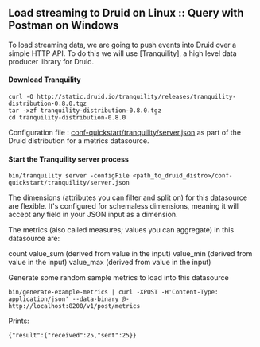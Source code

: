 ## Load streaming to Druid on Linux :: Query with Postman on Windows

To load streaming data, we are going to push events into Druid over a simple HTTP API. To do this we will use [Tranquility], a high level data producer library for Druid.

#### Download Tranquility
```
curl -O http://static.druid.io/tranquility/releases/tranquility-distribution-0.8.0.tgz
tar -xzf tranquility-distribution-0.8.0.tgz
cd tranquility-distribution-0.8.0
```
Configuration file : <a href="https://raw.githubusercontent.com/druid-io/druid/master/examples/conf-quickstart/tranquility/server.json">conf-quickstart/tranquility/server.json</a> as part of the Druid distribution for a metrics datasource.

#### Start the Tranquility server process

```
bin/tranquility server -configFile <path_to_druid_distro>/conf-quickstart/tranquility/server.json
```

The dimensions (attributes you can filter and split on) for this datasource are flexible. It's configured for schemaless dimensions, meaning it will accept any field in your JSON input as a dimension.

The metrics (also called measures; values you can aggregate) in this datasource are:

count
value_sum (derived from value in the input)
value_min (derived from value in the input)
value_max (derived from value in the input)

Generate some random sample metrics to load into this datasource

```
bin/generate-example-metrics | curl -XPOST -H'Content-Type: application/json' --data-binary @- http://localhost:8200/v1/post/metrics
```

Prints:

```
{"result":{"received":25,"sent":25}}
```
